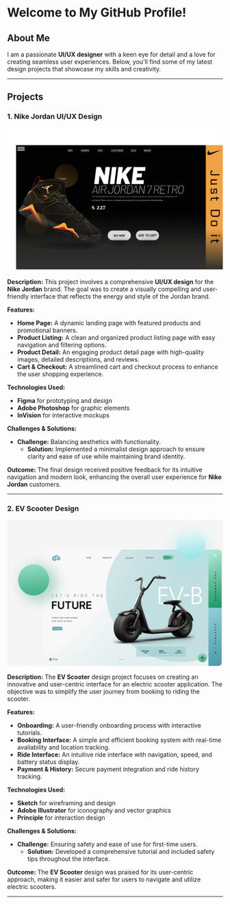 # Welcome to My GitHub Profile!

## About Me
I am a passionate **UI/UX designer** with a keen eye for detail and a love for creating seamless user experiences. Below, you'll find some of my latest design projects that showcase my skills and creativity.

---

## Projects

### 1. **Nike Jordan UI/UX Design**

![Nike Jordan Mockup](https://github.com/Jaytrivedi007/UI-UX-Design/blob/main/Nike%20Jordan.png)

**Description:**
This project involves a comprehensive **UI/UX design** for the **Nike Jordan** brand. The goal was to create a visually compelling and user-friendly interface that reflects the energy and style of the Jordan brand.

**Features:**
- **Home Page:** A dynamic landing page with featured products and promotional banners.
- **Product Listing:** A clean and organized product listing page with easy navigation and filtering options.
- **Product Detail:** An engaging product detail page with high-quality images, detailed descriptions, and reviews.
- **Cart & Checkout:** A streamlined cart and checkout process to enhance the user shopping experience.

**Technologies Used:**
- **Figma** for prototyping and design
- **Adobe Photoshop** for graphic elements
- **InVision** for interactive mockups

**Challenges & Solutions:**
- **Challenge:** Balancing aesthetics with functionality.
  - **Solution:** Implemented a minimalist design approach to ensure clarity and ease of use while maintaining brand identity.

**Outcome:**
The final design received positive feedback for its intuitive navigation and modern look, enhancing the overall user experience for **Nike Jordan** customers.

---

### 2. **EV Scooter Design**

![EV Scooter Mockup](https://github.com/Jaytrivedi007/UI-UX-Design/blob/main/EV%20Scooter.png)

**Description:**
The **EV Scooter** design project focuses on creating an innovative and user-centric interface for an electric scooter application. The objective was to simplify the user journey from booking to riding the scooter.

**Features:**
- **Onboarding:** A user-friendly onboarding process with interactive tutorials.
- **Booking Interface:** A simple and efficient booking system with real-time availability and location tracking.
- **Ride Interface:** An intuitive ride interface with navigation, speed, and battery status display.
- **Payment & History:** Secure payment integration and ride history tracking.

**Technologies Used:**
- **Sketch** for wireframing and design
- **Adobe Illustrator** for iconography and vector graphics
- **Principle** for interaction design

**Challenges & Solutions:**
- **Challenge:** Ensuring safety and ease of use for first-time users.
  - **Solution:** Developed a comprehensive tutorial and included safety tips throughout the interface.

**Outcome:**
The **EV Scooter** design was praised for its user-centric approach, making it easier and safer for users to navigate and utilize electric scooters.

---
